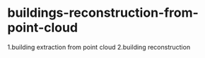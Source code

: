 # buildings-reconstruction-from-point-cloud
1.building extraction from point cloud
2.building reconstruction 
